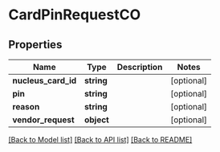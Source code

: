 # CardPinRequestCO

## Properties
Name | Type | Description | Notes
------------ | ------------- | ------------- | -------------
**nucleus_card_id** | **string** |  | [optional] 
**pin** | **string** |  | [optional] 
**reason** | **string** |  | [optional] 
**vendor_request** | **object** |  | [optional] 

[[Back to Model list]](../README.md#documentation-for-models) [[Back to API list]](../README.md#documentation-for-api-endpoints) [[Back to README]](../README.md)


